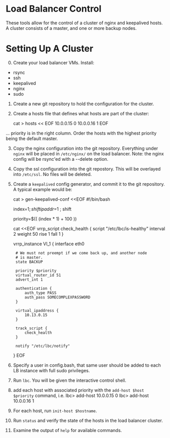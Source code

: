 Load Balancer Control
=====================

These tools allow for the control of a cluster of nginx and keepalived
hosts.  A cluster consists of a master, and one or more backup nodes.

Setting Up A Cluster
====================

0) Create your load balancer VMs.  Install:

- rsync
- ssh
- keepalived
- nginx
- sudo

1) Create a new git repository to hold the configuration for the cluster.

2) Create a hosts file that defines what hosts are part of the cluster:

    cat > hosts << EOF
    10.0.0.15	0
    10.0.0.16	1
    EOF

... priority is in the right column.  Order the hosts with the highest priority being the default master.

3) Copy the nginx configuration into the git repository.  Everything under ```nginx``` will be placed in ```/etc/nginx/``` on the load balancer. Note: the nginx config will be rsync'ed with a --delete option.

4) Copy the ssl configuration into the git repostory.  This will be overlayed into ```/etc/ssl```.  No files will be deleted.

5) Create a ```keepalived``` config generator, and commit it to the git repository.  A typical example would be:

    cat > gen-keepalived-conf <<EOF
    #!/bin/bash

    index=$1 ; shift
    ipaddr=$1 ; shift

    priority=$(( (index * 1) + 100 ))

    cat <<EOF
    vrrp_script check_health {
        script "/etc/lbc/is-healthy"
        interval 2
        weight 50
        rise 1
        fall 1
    }

    vrrp_instance VI_1 {
        interface eth0

        # We must not preempt if we come back up, and another node
        # is master.
        state BACKUP

        priority $priority
        virtual_router_id 51
        advert_int 1

        authentication {
            auth_type PASS
            auth_pass SOMECOMPLEXPASSWORD
        }

        virtual_ipaddress {
            10.13.0.15
        }

        track_script {
            check_health
        }

        notify "/etc/lbc/notify"
    }
    EOF

6) Specify a user in config.bash, that same user should be added to each LB instance with full sudo privileges.

7) Run ```lbc```.  You will be given the interactive control shell.

8) add each host with associated priority with the ```add-host $host $priority``` command, i.e.
   lbc> add-host 10.0.0.15 0
   lbc> add-host 10.0.0.16 1
9) For each host, run ```init-host $hostname```.

10) Run ```status``` and verify the state of the hosts in the load balancer cluster.

11) Examine the output of ```help``` for available commands.

